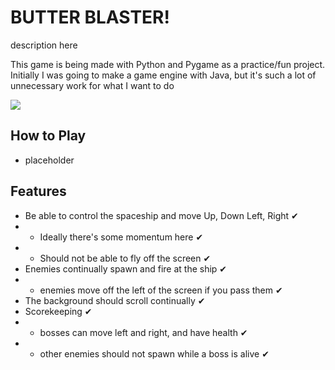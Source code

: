 # BUTTER BLASTER!
description here

This game is being made with Python and Pygame as a practice/fun project.
Initially I was going to make a game engine with Java, but it's such a lot of unnecessary work for what I want to do

![](https://cdn.discordapp.com/attachments/898665681778774127/1088324107969515591/pancakedave.png)

## How to Play

* placeholder

## Features

* Be able to control the spaceship and move Up, Down Left, Right &#x2714;
* * Ideally there's some momentum here &#x2714;
* * Should not be able to fly off the screen &#x2714;
* Enemies continually spawn and fire at the ship &#x2714;
* * enemies move off the left  of the screen if you pass them &#x2714;
* The background should scroll continually &#x2714;
* Scorekeeping &#x2714;
* * bosses can move left and right, and have health &#x2714;
* * other enemies should not spawn while a boss is alive &#x2714;

